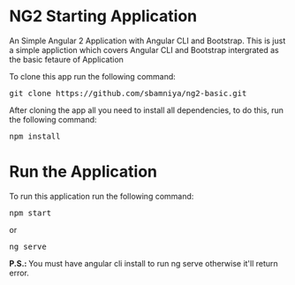 # NG2 Starting Application
An Simple Angular 2 Application with Angular CLI and Bootstrap.
This is just a simple appliction which covers Angular CLI and Bootstrap intergrated as the basic fetaure of Application

To clone this app run the following command:<br/>
<pre>git clone https://github.com/sbamniya/ng2-basic.git</pre>

After cloning the app all you need to install all dependencies, to do this, run the following command:

<pre>npm install</pre>

# Run the Application

To run this application run the following command:

<pre>npm start</pre>
or
<br/>
<pre>ng serve</pre>

<b>P.S.: </b> You must have angular cli install to run ng serve otherwise it'll return error.
